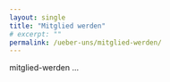 ```yaml
---
layout: single
title: "Mitglied werden"
# excerpt: ""
permalink: /ueber-uns/mitglied-werden/
---
```


<!-- TODO: add mitglied-werden -->

mitglied-werden ...
